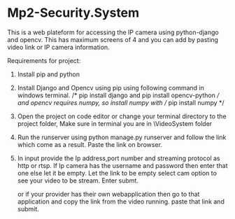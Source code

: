 # Mp2-Security.System

This is a web plateform for accessing the IP camera using python-django and opencv.
This has maximum screens of 4 and you can add by pasting video link or IP camera information.

Requirements for project:

1. Install pip and python
2. Install Django and Opencv using pip using following command in windows terminal.
 /* pip install django and pip install opencv-python */
  and opencv requires numpy, so install numpy with /* pip install numpy */
  
3. Open the project on code editor or change your terminal directory to the project folder,
  Make sure in terminal you are in \VideoSystem folder
 
4. Run the runserver using python manage.py runserver and follow the link which come as a result.
  Paste the link on browser.

5. In input provide the Ip address,port number and streaming protocol as http or rtsp.
    If Ip camera has the username and password then enter that one else let it be empty.
    Let the link to be empty
    select cam option to see your video to be stream.
    Enter submt.
    
    or if your provider has their own webapplication then go to that application and copy the link from 
    the video running.
    paste that link and submit.
  
    
    


